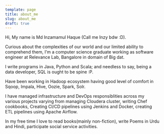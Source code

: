 ```yaml
---
template: page
title: about_me
slug: about_me
draft: true
---
```

Hi, My name is Md Inzamamul Haque (Call me Inzy bdw :D). 



Curious about the complexities of our world and our limited ability to comprehend them, I'm a computer science graduate working as software engineer at Relevance Lab, Bangalore in domain of Big dat. 

I write programs in  Java, Python and Scala; and needless to say, being a data developer, SQL is ought to be spine :P.

Have been working in Hadoop ecosystem having good level of comfort in Sqoop, Impala, Hive, Oozie, Spark, Solr.

I have managed infrastructure and DevOps responsiblities across my various projects varying from managing Cloudera cluster,  writing Chef cookbooks, Creating CI/CD pipelines using Jenkins and Docker, creating ETL pipelines using Apache Airflow.



In my free time I love to read books(mainly non-fiction), write Poems in Urdu and Hindi, participate social service activities.
